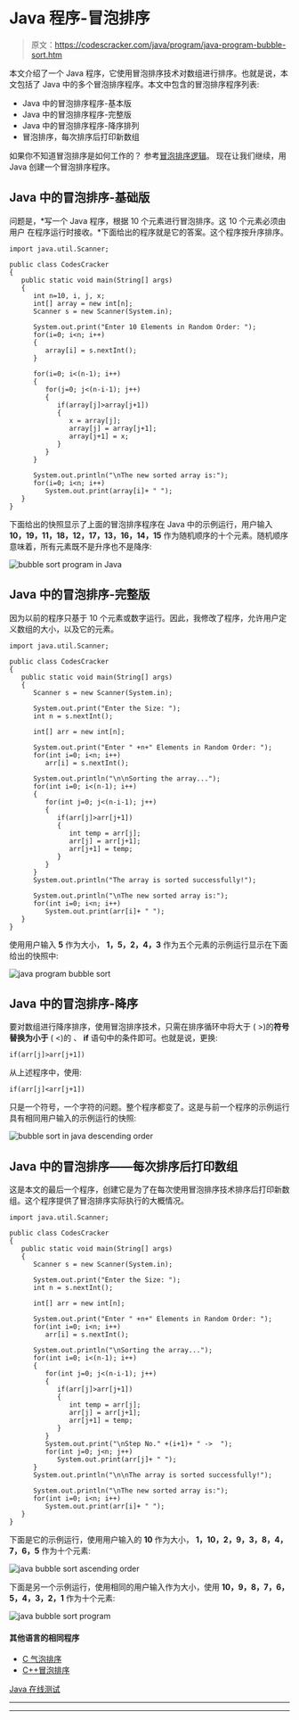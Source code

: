 # Java 程序-冒泡排序

> 原文：<https://codescracker.com/java/program/java-program-bubble-sort.htm>

本文介绍了一个 Java 程序，它使用冒泡排序技术对数组进行排序。也就是说，本文包括了 Java 中的多个冒泡排序程序。本文中包含的冒泡排序程序列表:

*   Java 中的冒泡排序程序-基本版
*   Java 中的冒泡排序程序-完整版
*   Java 中的冒泡排序程序-降序排列
*   冒泡排序，每次排序后打印新数组

如果你不知道冒泡排序是如何工作的？
参考[冒泡排序逻辑](/computer-fundamental/bubble-sort.htm)。 现在让我们继续，用 Java 创建一个冒泡排序程序。

## Java 中的冒泡排序-基础版

问题是，*写一个 Java 程序，根据 10 个元素进行冒泡排序。这 10 个元素必须由用户 在程序运行时接收。*下面给出的程序就是它的答案。这个程序按升序排序。

```
import java.util.Scanner;

public class CodesCracker
{
   public static void main(String[] args)
   {
      int n=10, i, j, x;
      int[] array = new int[n];
      Scanner s = new Scanner(System.in);

      System.out.print("Enter 10 Elements in Random Order: ");
      for(i=0; i<n; i++)
      {
         array[i] = s.nextInt();
      }

      for(i=0; i<(n-1); i++)
      {
         for(j=0; j<(n-i-1); j++)
         {
            if(array[j]>array[j+1])
            {
               x = array[j];
               array[j] = array[j+1];
               array[j+1] = x;
            }
         }
      }

      System.out.println("\nThe new sorted array is:");
      for(i=0; i<n; i++)
         System.out.print(array[i]+ " ");
   }
}
```

下面给出的快照显示了上面的冒泡排序程序在 Java 中的示例运行，用户输入 **10，19，11，18，12，17，13，16，14，15** 作为随机顺序的十个元素。随机顺序意味着，所有元素既不是升序也不是降序:

![bubble sort program in Java](img/d6275891b3867dda7fee7f4c61624257.png)

## Java 中的冒泡排序-完整版

因为以前的程序只基于 10 个元素或数字运行。因此，我修改了程序，允许用户定义数组的大小，以及它的元素。

```
import java.util.Scanner;

public class CodesCracker
{
   public static void main(String[] args)
   {
      Scanner s = new Scanner(System.in);

      System.out.print("Enter the Size: ");
      int n = s.nextInt();

      int[] arr = new int[n];

      System.out.print("Enter " +n+" Elements in Random Order: ");
      for(int i=0; i<n; i++)
         arr[i] = s.nextInt();

      System.out.println("\n\nSorting the array...");
      for(int i=0; i<(n-1); i++)
      {
         for(int j=0; j<(n-i-1); j++)
         {
            if(arr[j]>arr[j+1])
            {
               int temp = arr[j];
               arr[j] = arr[j+1];
               arr[j+1] = temp;
            }
         }
      }
      System.out.println("The array is sorted successfully!");

      System.out.println("\nThe new sorted array is:");
      for(int i=0; i<n; i++)
         System.out.print(arr[i]+ " ");
   }
}
```

使用用户输入 **5** 作为大小， **1，5，2，4，3** 作为五个元素的示例运行显示在下面给出的快照中:

![java program bubble sort](img/ec971fed5a357fe0fdf5519e2a4f3966.png)

## Java 中的冒泡排序-降序

要对数组进行降序排序，使用冒泡排序技术，只需在排序循环中将大于 ( >)的**符号替换为小于** ( <)的 、 **if** 语句中的条件即可。也就是说，更换:

```
if(arr[j]>arr[j+1])
```

从上述程序中，使用:

```
if(arr[j]<arr[j+1])
```

只是一个符号，一个字符的问题。整个程序都变了。这是与前一个程序的示例运行具有相同用户输入的示例运行的快照:

![bubble sort in java descending order](img/5514b1925ccd186c3d737cbd36297e0f.png)

## Java 中的冒泡排序——每次排序后打印数组

这是本文的最后一个程序，创建它是为了在每次使用冒泡排序技术排序后打印新数组。这个程序提供了冒泡排序实际执行的大概情况。

```
import java.util.Scanner;

public class CodesCracker
{
   public static void main(String[] args)
   {
      Scanner s = new Scanner(System.in);

      System.out.print("Enter the Size: ");
      int n = s.nextInt();

      int[] arr = new int[n];

      System.out.print("Enter " +n+" Elements in Random Order: ");
      for(int i=0; i<n; i++)
         arr[i] = s.nextInt();

      System.out.println("\nSorting the array...");
      for(int i=0; i<(n-1); i++)
      {
         for(int j=0; j<(n-i-1); j++)
         {
            if(arr[j]>arr[j+1])
            {
               int temp = arr[j];
               arr[j] = arr[j+1];
               arr[j+1] = temp;
            }
         }
         System.out.print("\nStep No." +(i+1)+ " ->  ");
         for(int j=0; j<n; j++)
            System.out.print(arr[j]+ " ");
      }
      System.out.println("\n\nThe array is sorted successfully!");

      System.out.println("\nThe new sorted array is:");
      for(int i=0; i<n; i++)
         System.out.print(arr[i]+ " ");
   }
}
```

下面是它的示例运行，使用用户输入的 **10** 作为大小， **1，10，2，9，3，8，4，7，6，5** 作为十个元素:

![java bubble sort ascending order](img/5c925c36e1f3da69fba56fe824210a35.png)

下面是另一个示例运行，使用相同的用户输入作为大小，使用 **10，9，8，7，6，5，4，3，2，1** 作为十个元素:

![java bubble sort program](img/4604417923e9d20afd0ddfc52079b343.png)

#### 其他语言的相同程序

*   [C 气泡排序](/c/program/c-program-bubble-sort.htm)
*   [C++冒泡排序](/cpp/program/cpp-program-bubble-sort.htm)

[Java 在线测试](/exam/showtest.php?subid=1)

* * *

* * *